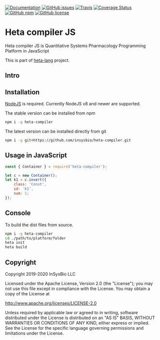 [![Documentation](https://img.shields.io/badge/docs-latest-blue.svg)](https://insysbio.github.io/heta-compiler)
[![GitHub issues](https://img.shields.io/github/issues/insysbio/heta-compiler.svg)](https://GitHub.com/insysbio/heta-compiler/issues/)
[![Travis](https://travis-ci.org/insysbio/heta-compiler.svg?branch=master)](https://travis-ci.org/insysbio/heta-compiler)
[![Coverage Status](https://coveralls.io/repos/github/insysbio/heta-compiler/badge.svg?branch=master)](https://coveralls.io/github/insysbio/heta-compiler?branch=master)
[![GitHub npm](https://img.shields.io/npm/v/heta-compiler/latest.svg)](https://www.npmjs.com/package/heta-compiler)
[![GitHub license](https://img.shields.io/github/license/insysbio/heta-compiler.svg)](https://github.com/insysbio/heta-compiler/blob/master/LICENSE)

# Heta compiler JS

Heta compiler JS is Quantitative Systems Pharmacology Programming Platform in JavaScript

This is part of [heta-lang](https://insysbio.github.io/heta-lang/) project.

## Intro

## Installation
[NodeJS](https://nodejs.org/en/) is required. Currently NodeJS v8 and newer are supported.

The stable version can be installed from npm
```bash
npm i -g heta-compiler
```
The latest version can be installed directly from git
```bash
npm i -g git+https://github.com/insysbio/heta-compiler.git
```

## Usage in JavaScript

```javascript
const { Container } = require('heta-compiler');

let c = new Container();
let k1 = c.insert({
    class: 'Const',
    id: 'k1',
    num: 1;
});
```

## Console
To build the dist files from source.

```bash
npm i -g heta-compiler
cd ./path/to/platform/folder
heta init
heta build
```

## Copyright

Copyright 2019-2020 InSysBio LLC

Licensed under the Apache License, Version 2.0 (the "License");
you may not use this file except in compliance with the License.
You may obtain a copy of the License at

<http://www.apache.org/licenses/LICENSE-2.0>

Unless required by applicable law or agreed to in writing, software
distributed under the License is distributed on an "AS IS" BASIS,
WITHOUT WARRANTIES OR CONDITIONS OF ANY KIND, either express or implied.
See the License for the specific language governing permissions and
limitations under the License.